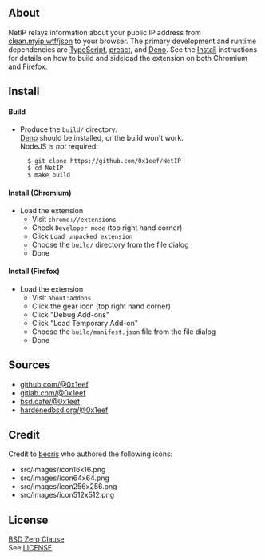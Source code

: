 ## About

NetIP relays information about your public IP address
from
[clean.myip.wtf/json](https://clean.myip.wtf/json)
to your browser. The primary development and runtime
dependencies are
[TypeScript](https://www.typescriptlang.org/),
[preact](https://preactjs.com/),
and
[Deno](https://deno.com/). See the [Install](#install)
instructions for details on how to build and sideload the
extension on both Chromium and Firefox.

## Install

#### Build

* Produce the `build/` directory. <br>
  [Deno](https://deno.com/) should be installed, or the build
  won't work. <br> NodeJS is *not* required:

        $ git clone https://github.com/0x1eef/NetIP
        $ cd NetIP
        $ make build

#### Install (Chromium)

* Load the extension
    * Visit `chrome://extensions`
    * Check `Developer mode` (top right hand corner)
    * Click `Load unpacked extension`
    * Choose the `build/` directory from the file dialog
    * Done

#### Install (Firefox)

* Load the extension
  * Visit `about:addons`
  * Click the gear icon (top right hand corner)
  * Click "Debug Add-ons"
  * Click "Load Temporary Add-on"
  * Choose the `build/manifest.json` file from the file dialog
  * Done

## Sources

* [github.com/@0x1eef](https://github.com/0x1eef/NetIP#readme)
* [gitlab.com/@0x1eef](https://gitlab.com/0x1eef/NetIP#about)
* [bsd.cafe/@0x1eef](https://brew.bsd.cafe/0x1eef/NetIP#readme)
* [hardenedbsd.org/@0x1eef](https://git.hardenedbsd.org/0x1eef/NetIP#about)

## Credit

Credit to
[becris](https://www.flaticon.com/authors/becris)
who authored the following icons:

* src/images/icon16x16.png
* src/images/icon64x64.png
* src/images/icon256x256.png
* src/images/icon512x512.png

## License

[BSD Zero Clause](https://choosealicense.com/licenses/0bsd/)
<br>
See [LICENSE](./share/NetIP/LICENSE)
